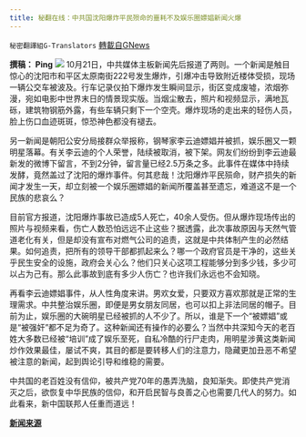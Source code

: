```yaml
---
title: 秘翻在线：中共国沈阳爆炸平民殒命的噩耗不及娱乐圈嫖娼新闻火爆
---
```

`秘密翻譯組G-Translators` [轉載自GNews](https://gnews.org/zh-hans/1611079/)

**撰稿： Ping**
![](https://assets.gnews.org/wp-content/uploads/2021/10/Screenshot-2021-10-23-004720.jpg)
10月21日，中共媒体主板新闻先后报道了两则。一个新闻是触目惊心的沈阳市和平区太原南街222号发生爆炸，引爆冲击导致附近楼体受损，现场一辆公交车被波及。行车记录仪拍下爆炸发生瞬间显示，街区变成废墟，浓烟弥漫，宛如电影中世界末日的情景现实版。当烟尘散去，照片和视频显示，满地瓦砾，建筑物钢筋外露，有些车辆只剩下一个空壳。爆炸现场的走出来的轻伤人员，脸上伤口血迹斑斑，惊恐神色都没有褪去。

另一新闻是朝阳公安分局接群众举报称，钢琴家李云迪嫖娼并被抓，娱乐圈又一颗明星落幕。有关李云迪的个人荣誉，陆续被取消，被下架。网友们纷纷到李云迪最新发的微博下留言，不到2分钟，留言量已经2.5万条之多。此事件在媒体中持续发酵，竟然盖过了沈阳的爆炸事件。何其悲哉！沈阳爆炸平民殒命，财产损失的新闻才发生一天，却立刻被一个娱乐圈嫖娼的新闻所覆盖甚至遗忘，难道这不是一个民族的悲哀么？

目前官方报道，沈阳爆炸事故已造成5人死亡，40余人受伤。但从爆炸现场传出的照片与视频来看，伤亡人数恐怕远远不止这些？据透露，此次事故原因与天然气管道老化有关，但是却没有宣布对燃气公司的追责，这就是中共体制产生的必然结果。如何追责，把所有的领导干部都抓起来么？哪一个政府官员是干净的，这些关乎民生安全的设施，政府会关心么？他们只关心这项工程能够分到多少钱，多少可以占为己有。那么此事故到底有多少人伤亡？也许我们永远也不会知晓。

再看李云迪嫖娼事件，从人性角度来讲。男欢女爱，只要双方喜欢那就是正常的生理需求。中共整治娱乐圈，即便是男女朋友同居，也可以扣上非法同居的帽子。目前为止，娱乐圈的大碗明星已经被抓的人不少了。所以，谁是下一个“被嫖娼”或是“被强奸”都不足为奇了。这种新闻还有操作的必要么？当然中共深知今天的老百姓大多数已经被“培训”成了娱乐至死，自私冷酷的行尸走肉，用明星涉黄这类新闻炒作效果最佳，屡试不爽，其目的都是要转移人们的注意力，隐藏更加丑恶不希望被注意的新闻，起到舆论引导和维稳的需要。

中共国的老百姓没有信仰，被共产党70年的愚弄洗脑，良知渐失。即使共产党消灭之后，欲恢复中华民族的信仰，和开启民智与良善之心也需要几代人的努力。如此看来，新中国联邦人任重而道远！

**[新闻来源](https://mp.weixin.qq.com/s/Y3I6eaGmPVgADIMBtJIFnQ)**
